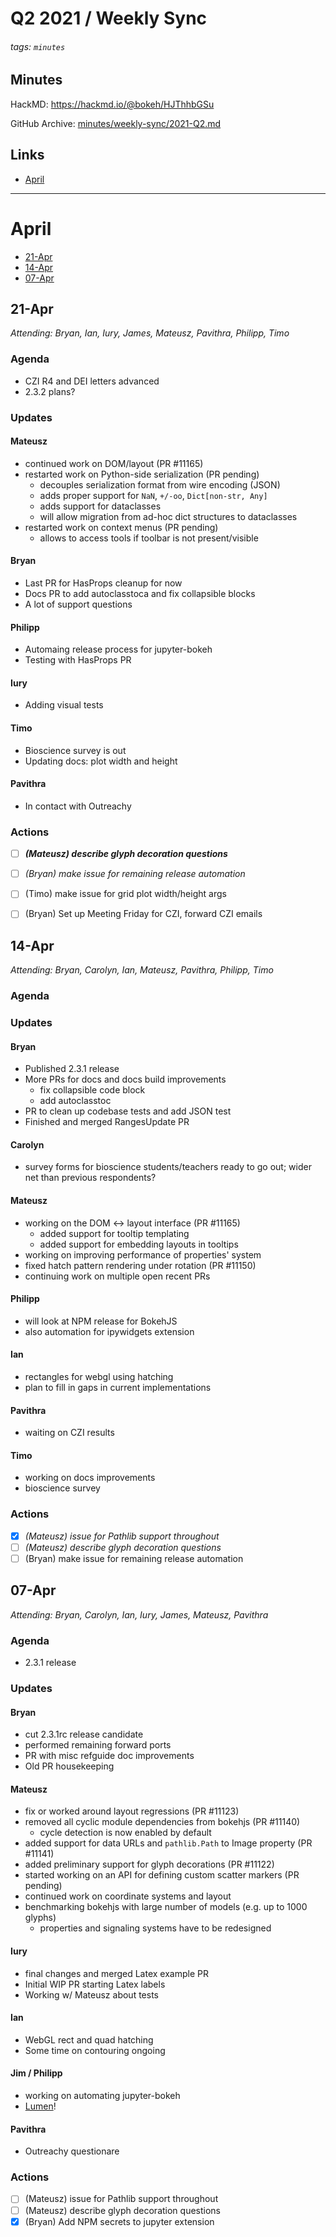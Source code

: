 # Q2 2021 / Weekly Sync

###### tags: `minutes` 

## Minutes

HackMD: https://hackmd.io/@bokeh/HJThhbGSu

GitHub Archive: [minutes/weekly-sync/2021-Q2.md](https://github.com/bokeh/pm/blob/master/minutes/weekly-sync/2021-Q2.md)

## Links

* [April](#April)

---

# April

* [21-Apr](#21-Apr)
* [14-Apr](#14-Apr)
* [07-Apr](#07-Apr)

## 21-Apr

*Attending: Bryan, Ian, Iury, James, Mateusz, Pavithra, Philipp, Timo*

### Agenda

* CZI R4 and DEI letters advanced
* 2.3.2 plans?

### Updates

#### Mateusz

- continued work on DOM/layout (PR #11165)
- restarted work on Python-side serialization (PR pending)
    - decouples serialization format from wire encoding (JSON)
    - adds proper support for `NaN`, `+/-oo`, `Dict[non-str, Any]`
    - adds support for dataclasses
    - will allow migration from ad-hoc dict structures to dataclasses
- restarted work on context menus (PR pending)
    - allows to access tools if toolbar is not present/visible

#### Bryan 

- Last PR for HasProps cleanup for now
- Docs PR to add autoclasstoca and fix collapsible blocks
- A lot of support questions

#### Philipp

- Automaing release process for jupyter-bokeh
- Testing with HasProps PR

#### Iury

- Adding visual tests

#### Timo

- Bioscience survey is out
- Updating docs: plot width and height

#### Pavithra

- In contact with Outreachy

### Actions

- [ ] ***(Mateusz) describe glyph decoration questions***
- [ ] *(Bryan) make issue for remaining release automation*
- [ ] (Timo) make issue for grid plot width/height args
- [ ] (Bryan) Set up Meeting Friday for CZI, forward CZI emails


## 14-Apr

*Attending: Bryan, Carolyn, Ian, Mateusz, Pavithra, Philipp, Timo*

### Agenda

### Updates

#### Bryan

- Published 2.3.1 release
- More PRs for docs and docs build improvements 
    - fix collapsible code block
    - add autoclasstoc
- PR to clean up codebase tests and add JSON test
- Finished and merged RangesUpdate PR

#### Carolyn
- survey forms for bioscience students/teachers ready to go out; wider net than previous respondents?

#### Mateusz

- working on the DOM <-> layout interface (PR #11165)
    - added support for tooltip templating
    - added support for embedding layouts in tooltips
- working on improving performance of properties' system
- fixed hatch pattern rendering under rotation (PR #11150)
- continuing work on multiple open recent PRs

#### Philipp

- will look at NPM release for BokehJS
- also automation for ipywidgets extension

#### Ian

- rectangles for webgl using hatching
- plan to fill in gaps in current implementations

#### Pavithra

- waiting on CZI results

#### Timo 

- working on docs improvements
- bioscience survey 

### Actions

- [x] *(Mateusz) issue for Pathlib support throughout*
- [ ] *(Mateusz) describe glyph decoration questions*
- [ ] (Bryan) make issue for remaining release automation

## 07-Apr

*Attending: Bryan, Carolyn, Ian, Iury, James, Mateusz, Pavithra*

### Agenda

* 2.3.1 release

### Updates

#### Bryan

- cut 2.3.1rc release candidate
- performed remaining forward ports
- PR with misc refguide doc improvements
- Old PR housekeeping

#### Mateusz

- fix or worked around layout regressions (PR #11123)
- removed all cyclic module dependencies from bokehjs (PR #11140)
    - cycle detection is now enabled by default
- added support for data URLs and `pathlib.Path` to Image property (PR #11141)
- added preliminary support for glyph decorations (PR #11122)
- started working on an API for defining custom scatter markers (PR pending)
- continued work on coordinate systems and layout
- benchmarking bokehjs with large number of models (e.g. up to 1000 glyphs)
    - properties and signaling systems have to be redesigned

#### Iury 

- final changes and merged Latex example PR
- Initial WIP PR starting Latex labels
- Working w/ Mateusz about tests

#### Ian

- WebGL rect and quad hatching 
- Some time on contouring ongoing

#### Jim / Philipp 

- working on automating jupyter-bokeh
- [Lumen](https://lumen.holoviz.org/)!

#### Pavithra

- Outreachy questionare

### Actions

- [ ] (Mateusz) issue for Pathlib support throughout 
- [ ] (Mateusz) describe glyph decoration questions
- [x] (Bryan) Add NPM secrets to jupyter extension 